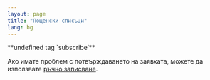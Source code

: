 ```yaml
---
layout: page
title: "Пощенски списъци"
lang: bg
---
```


<div>
**undefined tag `subscribe’**
</div>

Ако имате проблем с потвърждаването на заявката, можете да използвате
[ръчно записване](manual-instructions/).

